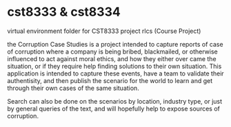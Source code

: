 # cst8333 & cst8334
 virtual environment folder for CST8333 project rlcs (Course Project)
 
 the Corruption Case Studies is a project intended to capture reports of case of corruption where a company is being bribed, blackmailed, or otherwise influenced to act against moral ethics, and how they either over came the situation, or if they require help finding solutions to their own situation.  This application is intended to capture these events, have a team to validate their authentisity, and then publish the scenario for the world to learn and get through their own cases of the same situation.
 
Search can also be done on the scenarios by location, industry type, or just by general queries of the text, and will hopefully help to expose sources of corruption.
